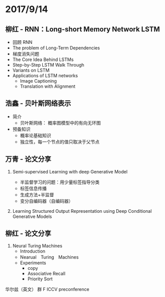 # 2017/9/14 

## 柳红 - RNN：Long-short Memory Network LSTM
* 回顾 RNN
* The problem of Long-Term Dependencies
* 梯度消失问题
* The Core Idea Behind LSTMs
* Step-by-Step LSTM Walk Through
* Variants on LSTM
* Applications of LSTM networks
    - Image Captioning
    - Translation with Alignment


## 浩鑫 - 贝叶斯网络表示
* 简介
    - 贝叶斯网络： 概率图模型中的有向无环图 
* 预备知识
    - 概率论基础知识
    - 独立性，每一个节点的值只取决于父节点

## 万青 - 论文分享 
1. Semi-supervised Learning with deep Generative Model
    - 半监督学习的问题：用少量标签指导分类
    - 标签信息传播
    - 生成方法+半监督
    - 变分自编码器（自编码器）

2. Learning Structured Output Representation using Deep Conditional Generative Models

## 柳红 - 论文分享

1. Neural Turing Machines
    * Introduction 
    * Nearual　Turing　Machines
    * Experiments
        - copy
        - Associative Recall   
        - Priority Sort


华尔兹（英文） 群 F
ICCV preconference

